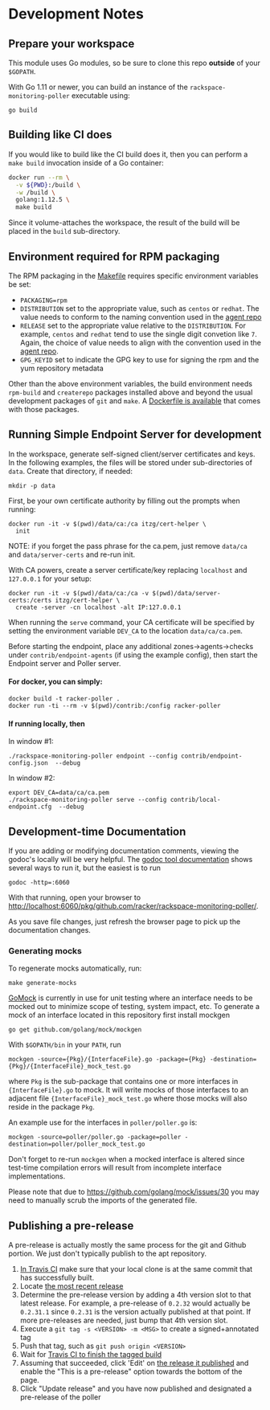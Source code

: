 # Development Notes

## Prepare your workspace

This module uses Go modules, so be sure to clone this repo **outside** of your `$GOPATH`.

With Go 1.11 or newer, you can build an instance of the `rackspace-monitoring-poller` executable using:

```
go build
```

## Building like CI does

If you would like to build like the CI build does it, then you can perform a `make build` invocation inside
of a Go container:

```bash
docker run --rm \
  -v ${PWD}:/build \
  -w /build \
  golang:1.12.5 \
  make build
```

Since it volume-attaches the workspace, the result of the build will be placed in the `build` sub-directory.

## Environment required for RPM packaging

The RPM packaging in the [Makefile](Makefile) requires specific environment variables be set:
* `PACKAGING=rpm`
* `DISTRIBUTION` set to the appropriate value, such as `centos` or `redhat`. The value needs to conform
  to the naming convention used in the [agent repo](http://stable.packages.cloudmonitoring.rackspace.com/)
* `RELEASE` set to the appropriate value relative to the `DISTRIBUTION`. For example, `centos` and `redhat` tend to
  use the single digit convetion like `7`. Again, the choice of value needs to align with the convention used in
  the [agent repo](http://stable.packages.cloudmonitoring.rackspace.com/).
* `GPG_KEYID` set to indicate the GPG key to use for signing the rpm and the yum repository metadata

Other than the above environment variables, the build environment needs `rpm-build` and `createrepo` packages
installed above and beyond the usual development packages of `git` and `make`. 
A [Dockerfile is available](contrib/docker-builder/Dockerfile.centos7) that comes with those packages.

## Running Simple Endpoint Server for development

In the workspace, generate self-signed client/server certificates and keys. In the following examples, the files
will be stored under sub-directories of `data`. Create that directory, if needed:

```
mkdir -p data
```

First, be your own certificate authority by filling out the prompts when running:

```
docker run -it -v $(pwd)/data/ca:/ca itzg/cert-helper \
  init
```

NOTE: if you forget the pass phrase for the ca.pem, just remove `data/ca` and `data/server-certs` and re-run init.

With CA powers, create a server certificate/key replacing `localhost` and `127.0.0.1` for your setup:

```
docker run -it -v $(pwd)/data/ca:/ca -v $(pwd)/data/server-certs:/certs itzg/cert-helper \
  create -server -cn localhost -alt IP:127.0.0.1
```

When running the `serve` command, your CA certificate will be specified by setting the environment variable `DEV_CA`
to the location `data/ca/ca.pem`.

Before starting the endpoint, place any additional zones->agents->checks under `contrib/endpoint-agents` (if using the example config), then
start the Endpoint server and Poller server.

#### For docker, you can simply:

```
docker build -t racker-poller .
docker run -ti --rm -v $(pwd)/contrib:/config racker-poller
```

#### If running locally, then

In window #1:

    ./rackspace-monitoring-poller endpoint --config contrib/endpoint-config.json  --debug

In window #2:

    export DEV_CA=data/ca/ca.pem
    ./rackspace-monitoring-poller serve --config contrib/local-endpoint.cfg  --debug

## Development-time Documentation

If you are adding or modifying documentation comments, viewing the godoc's locally will be very helpful.
The [godoc tool documentation](https://godoc.org/golang.org/x/tools/cmd/godoc) shows several ways to
run it, but the easiest is to run

    godoc -http=:6060

With that running, open your browser to [http://localhost:6060/pkg/github.com/racker/rackspace-monitoring-poller/]().

As you save file changes, just refresh the browser page to pick up the documentation changes.

### Generating mocks

To regenerate mocks automatically, run:

```
make generate-mocks
```

[GoMock](https://github.com/golang/mock) is currently in use for unit testing where an interface needs to be mocked out to minimize scope of testing,
system impact, etc. To generate a mock of an interface located in this repository first install mockgen

```
go get github.com/golang/mock/mockgen
```

With `$GOPATH/bin` in your `PATH`, run

```
mockgen -source={Pkg}/{InterfaceFile}.go -package={Pkg} -destination={Pkg}/{InterfaceFile}_mock_test.go
```

where `Pkg` is the sub-package that contains one or more interfaces in `{InterfaceFile}.go` to mock.
It will write mocks of those interfaces to an adjacent file `{InterfaceFile}_mock_test.go` where those
mocks will also reside in the package `Pkg`.

An example use for the interfaces in `poller/poller.go` is:

```
mockgen -source=poller/poller.go -package=poller -destination=poller/poller_mock_test.go
```

Don't forget to re-run `mockgen` when a mocked interface is altered since test-time compilation errors will result
from incomplete interface implementations.

Please note that due to https://github.com/golang/mock/issues/30 you may need to manually scrub the imports of
the generated file.

## Publishing a pre-release

A pre-release is actually mostly the same process for the git and Github portion. We just don't typically publish
to the apt repository.

1. [In Travis CI](https://travis-ci.org/racker/rackspace-monitoring-poller/builds) make sure that your local clone
   is at the same commit that has successfully built.
2. Locate [the most recent release](https://github.com/racker/rackspace-monitoring-poller/releases/latest)
3. Determine the pre-release version by adding a 4th version slot to that latest release. 
   For example, a pre-release of `0.2.32` would actually be `0.2.31.1` since `0.2.31` is the version actually published 
   at that point. If more pre-releases are needed, just bump that 4th version slot.
4. Execute a `git tag -s <VERSION> -m <MSG>` to create a signed+annotated tag
5. Push that tag, such as `git push origin <VERSION>`
6. Wait for [Travis CI to finish the tagged build](https://travis-ci.org/racker/rackspace-monitoring-poller)
7. Assuming that succeeded, click 'Edit' on 
   [the release it published](https://github.com/racker/rackspace-monitoring-poller/releases)
   and enable the "This is a pre-release" option towards the bottom of the page.
8. Click "Update release" and you have now published and designated a pre-release of the poller
